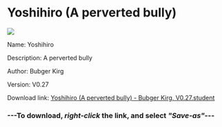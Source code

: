 # Yoshihiro (A perverted bully)

<img src = "https://raw.githubusercontent.com/Arbiter1223/Koukou-Gurashi-Custom-Students/master/Students/Files/Yoshihiro%20(A%20perverted%20bully).png">

Name: Yoshihiro

Description: A perverted bully

Author: Bubger Kirg

Version: V0.27

Download link: <a href="https://raw.githubusercontent.com/Arbiter1223/Koukou-Gurashi-Custom-Students/master/Students/Files/Yoshihiro%20(A%20perverted%20bully)%20-%20Bubger%20Kirg%2C%20V0.27.student">Yoshihiro (A perverted bully) - Bubger Kirg, V0.27.student</a>

### ---**To download, _right-click_ the link, and select _"Save-as"_**---

